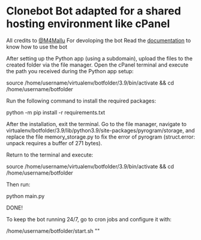 # Clonebot Bot adapted for a shared hosting environment like cPanel
All credits to [@M4Mallu](https://t.me/rmprojects) For devoloping the bot 
Read the [documentation](https://space4renjith.blogspot.com/2022/05/clonebot-technical-documentation.html) to know how to use the bot

After setting up the Python app (using a subdomain), upload the files to the created folder via the file manager. Open the cPanel terminal and execute the path you received during the Python app setup:

source /home/username/virtualenv/botfolder/3.9/bin/activate && cd /home/username/botfolder

Run the following command to install the required packages:

python -m pip install -r requirements.txt

After the installation, exit the terminal. Go to the file manager, navigate to virtualenv/botfolder/3.9/lib/python3.9/site-packages/pyrogram/storage, and replace the file memory_storage.py to fix the error of pyrogram (struct.error: unpack requires a buffer of 271 bytes).

Return to the terminal and execute:

source /home/username/virtualenv/botfolder/3.9/bin/activate && cd /home/username/botfolder

Then run:

python main.py

DONE!

To keep the bot running 24/7, go to cron jobs and configure it with:

/home/username/botfolder/start.sh
""


</details>

